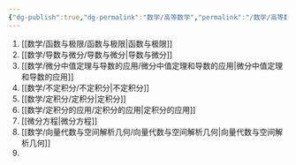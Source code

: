 ```yaml
---
{"dg-publish":true,"dg-permalink":"数学/高等数学","permalink":"/数学/高等数学/","dgHomeLink":true,"dgPassFrontmatter":false}
---
```





1. [[数学/函数与极限/函数与极限|函数与极限]]
2. [[数学/导数与微分/导数与微分|导数与微分]]
3. [[数学/微分中值定理与导数的应用/微分中值定理和导数的应用|微分中值定理和导数的应用]]
4. [[数学/不定积分/不定积分|不定积分]]
5. [[数学/定积分/定积分|定积分]]
6. [[数学/定积分的应用/定积分的应用|定积分的应用]]
7. [[微分方程|微分方程]]
8. [[数学/向量代数与空间解析几何/向量代数与空间解析几何|向量代数与空间解析几何]]
9. 